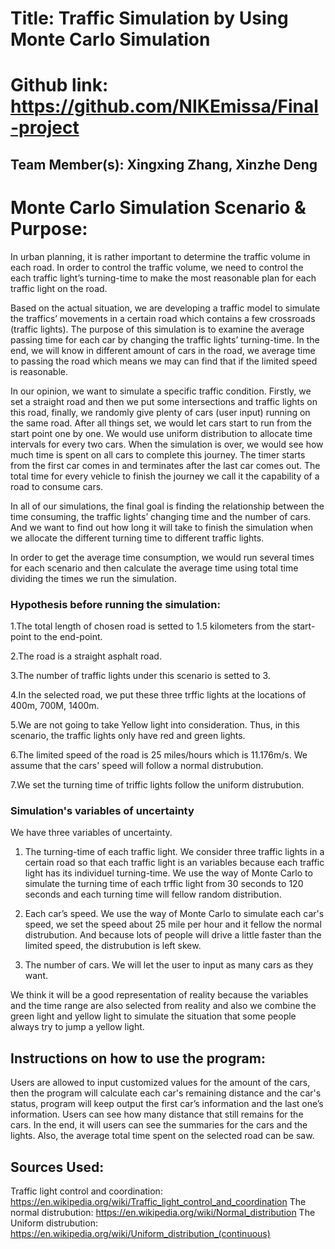# Title: Traffic Simulation by Using Monte Carlo Simulation

# Github link: https://github.com/NIKEmissa/Final-project

## Team Member(s): Xingxing Zhang, Xinzhe Deng

# Monte Carlo Simulation Scenario & Purpose:
  In urban planning, it is rather important to determine the traffic volume in each road. In order to control the traffic volume, we need to control the each traffic light’s turning-time to make the most reasonable plan for each traffic light on the road.
  
  Based on the actual situation, we are developing a traffic model to simulate the traffics’ movements in a certain road which contains a few crossroads (traffic lights).  The purpose of this simulation is to examine the average passing time for each car by changing the traffic lights’ turning-time. In the end, we will know in different amount of cars in the road, we average time to passing the road which means we may can find that if the limited speed is reasonable.
  
  In our opinion, we want to simulate a specific traffic condition. Firstly, we set a straight road and then we put some intersections and traffic lights on this road, finally, we randomly give plenty of cars (user input) running on the same road.
After all things set, we would let cars start to run from the start point one by one. We would use uniform distribution to allocate time intervals for every two cars. When the simulation is over, we would see how much time is spent on all cars to complete this journey. The timer starts from the first car comes in and terminates after the last car comes out. The total time for every vehicle to finish the journey we call it the capability of a road to consume cars.

  In all of our simulations, the final goal is finding the relationship between the time consuming, the traffic lights’ changing time and the number of cars. And we want to find out how long it will take to finish the simulation when we allocate the different turning time to different traffic lights.
  
  In order to get the average time consumption, we would run several times for each scenario and then calculate the average time using total time dividing the times we run the simulation.

### Hypothesis before running the simulation:
1.The total length of chosen road is setted to 1.5 kilometers from the start-point to the end-point. 

2.The road is a straight asphalt road.

3.The number of traffic lights under this scenario is setted to 3.

4.In the selected road, we put these three trffic lights at the locations of 400m, 700M, 1400m.

5.We are not going to take Yellow light into consideration. Thus, in this scenario, the traffic lights only have red and green lights.

6.The limited speed of the road is 25 miles/hours which is 11.176m/s. We assume that the cars' speed will follow a normal distrubution.

7.We set the turning time of triffic lights follow the uniform distrubution.

### Simulation's variables of uncertainty
  We have three variables of uncertainty.
  1. The turning-time of each traffic light.
  We consider three traffic lights in a certain road so that each traffic light is an variables because each traffic light has its individuel turning-time. We use the way of Monte Carlo to simulate the turning time of each trffic light from 30 seconds to 120 seconds and each turning time will fellow random distribution.
  
 2. Each car’s speed.
  We use the way of Monte Carlo to simulate each car's speed, we set the speed about 25 mile per hour and it fellow the normal distrubution. And because lots of people will drive a little faster than the limited speed, the distrubution is left skew.
  
  3. The number of cars.
  We will let the user to input as many cars as they want.
  
  We think it will be a good representation of reality because the variables and the time range are also selected from reality and also we combine the green light and yellow light to simulate the situation that some people always try to jump a yellow light.

## Instructions on how to use the program:
  Users are allowed to input customized values for the amount of the cars, then the program will calculate each car's remaining distance and the car's status, program will keep output the first car’s information and the last one’s information. Users can see how many distance that still remains for the cars. In the end, it will users can see the summaries for the cars and the lights. Also, the average total time spent on the selected road can be saw.

## Sources Used:
Traffic light control and coordination: https://en.wikipedia.org/wiki/Traffic_light_control_and_coordination
The normal distrubution: https://en.wikipedia.org/wiki/Normal_distribution
The Uniform distrubution: https://en.wikipedia.org/wiki/Uniform_distribution_(continuous)
